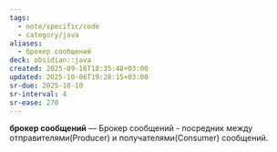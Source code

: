 ```yaml
---
tags:
  - note/specific/code
  - category/java
aliases:
  - брокер сообщений
deck: obsidian::java
created: 2025-09-16T18:35:48+03:00
updated: 2025-10-06T19:28:15+03:00
sr-due: 2025-10-10
sr-interval: 4
sr-ease: 270
---
```


**брокер сообщений**
—
Брокер сообщений - посредник между отправителями(Producer) и получателями(Consumer) сообщений.
